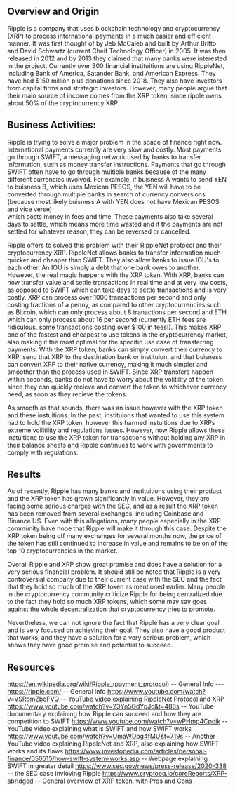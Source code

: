## Overview and Origin

Ripple is a company that uses blockchain technology and cryptocurrency (XRP) to process 
international payments in a much easier and efficient manner. It was first thought of by Jeb McCaleb 
and built by Arthur Britto and David Schwartz (current Cheif Technology Officer) in 2005. 
It was then released in 2012 and by 2013 they claimed that many banks were interested in the project. 
Currently over 300 financial instituitions are using RippleNet, including Bank of America, 
Satander Bank, and American Express. 
They have had $150 million plus donations since 2018. 
They also have investors from capital firms and strategic investors.
However, many people argue that their main source of income comes from the XRP token, since ripple owns
about 50% of the cryptocurrency XRP.



## Business Activities:

Ripple is trying to solve a major problem in the space of finance right now. International payments
currently are very slow and costly. Most payments go through SWIFT, a messaging network used by banks
to transfer information, such as money transfer instructions. 
Payments that go through SWIFT often have to go through multiple banks because of the many different 
currencies involved. 
For example, if buisness A wants to send YEN to buisness B, which uses
Mexican PESOS, the YEN will have to be converted through multiple banks in search of currency conversions 
(because most likely buisness A with YEN does not have Mexican PESOS and vice verse)  
which costs money in fees and time.
These payments also take several days to settle, which means more time wasted and if the payments 
are not settled for whatever reason, they can be reversed or cancelled. 

Ripple offers to solved this problem with their RippleNet protocol and their cryptocurrency XRP. RippleNet 
allows banks to transfer information much quicker and cheaper than SWIFT. They also allow banks
to issue IOU's to each other. An IOU is simply a debt that one bank owes to another. However, the real 
magic happens with the XRP token. With XRP, banks can now transfer value and settle transactions in real
time and at very low costs, as opposed to SWIFT which can take days to settle transactions and is very 
costly. XRP can process over 1000 transactions per second and only costing fractions of a penny, as 
compared to other cryptocurrencies such as Bitcoin, which can only process about 8 tranactions per second and ETH which can only process
about 16 per second (currently ETH fees are ridiculous, some transactions costing over $100 in fees!). 
This makes XRP one of the fastest and cheapest to use tokens in the cryptocurrency market, also making
it the most optimal for the specific use case of transferring payments.
With the XRP token, banks can simply convert their currency to XRP, send that XRP to the destination
bank or instituion, and that buisness can convert XRP to their native currency, making it much simpler
and smoother than the process used in SWIFT. Since XRP transfers happen within seconds, banks do not have to worry about the volitility of the token
since they can quickly recieve and convert the token to whichever currency need, as soon as they recieve the tokens.

As smooth as that sounds, there was an issue however with the XRP token and these instuitions.
In the past, instituions that wanted to use this system had to hold the XRP token, however this harmed 
instuitions due to XRPs extreme voilitility and regulations issues. However, now Ripple allows these
instuitions to use the XRP token for transactions without holding any XRP in their balance sheets and
Ripple continues to work with governments to comply with regulations.



## Results

As of recently, Ripple has many banks and instituitions using their product and the XRP token has grown significantly
in value. However, they are facing some serious charges with the SEC, and as a result the XRP token has
been removed from several exchanges, including Coinbase and Binance US. Even with this allegations, 
many people especially in the XRP community have hope that Ripple will make it through this case. 
Despite the XRP token being off many exchanges for several months now, the price of the token has still
continued to increase in value and remains to be on of the top 10 cryptocurrencies in the market. 

Overall Ripple and XRP show great promise and does have a solution for a very serious financial problem.
It should still be noted that Ripple is a very controversial company due to their current case with the 
SEC and the fact that they hold so much of the XRP token as mentioned earlier. Many people in the cryptocurrency
community criticize Ripple for being centralized due to the fact they hold so much XRP tokens,
which some may say goes against the whole decentralization that cryptocurrency tries to promote.

Nevertheless, we can not ignore the fact that Ripple has a very clear goal and is very focused on achieving their goal.
They also have a good product that works, and they have a solution for a very serious problem, which shows 
they have good promise and potential to succeed. 

## Resources

https://en.wikipedia.org/wiki/Ripple_(payment_protocol) -- General Info ---
https://ripple.com/ -- General Info
https://www.youtube.com/watch?v=VSRomZboFVQ -- YouTube video explaining RippleNet Protocol and XRP
https://www.youtube.com/watch?v=23Yn5GdYpJc&t=486s -- YouTube documentary explaining how Ripple can succeed and how they are competition to SWIFT
https://www.youtube.com/watch?v=wPHmp4Cpoik -- YouTube video explaining what is SWIFT and how SWIFT works
https://www.youtube.com/watch?v=UmaWDpg4fMU&t=719s -- Another YouTube video explaining RippleNet and XRP, also explaining how SWIFT works and its flaws
https://www.investopedia.com/articles/personal-finance/050515/how-swift-system-works.asp -- Webpage explaining SWIFT in greater detail
https://www.sec.gov/news/press-release/2020-338 -- the SEC case invloving Ripple
https://www.cryptoeq.io/coreReports/XRP-abridged -- General overview of XRP token, with Pros and Cons

